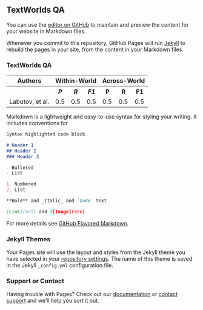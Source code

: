 ## TextWorlds QA

You can use the [editor on GitHub](https://github.com/igorlabutov/textworldsqa.github.io/edit/master/README.md) to maintain and preview the content for your website in Markdown files.

Whenever you commit to this repository, GitHub Pages will run [Jekyll](https://jekyllrb.com/) to rebuild the pages in your site, from the content in your Markdown files.

### TextWorlds QA

<table>
  <tr>
    <th>Authors</th><th colspan="3">Within-World</th><th colspan="3">Across-World</th>
  </tr>
  <tr>
    <th></th>
    <th><i>P</i></th>
    <th><i>R</i></th>
    <th><i>F1</i></th>
    <th>P</th>
    <th>R</th>
    <th>F1</th>
  </tr>  
  <tr>
    <td>Labutov, et al.</td>
    <td>0.5</td>
    <td>0.5</td>
    <td>0.5</td>
    <td>0.5</td>
    <td>0.5</td>
    <td>0.5</td>
  </tr>
</table>

Markdown is a lightweight and easy-to-use syntax for styling your writing. It includes conventions for

```markdown
Syntax highlighted code block

# Header 1
## Header 2
### Header 3

- Bulleted
- List

1. Numbered
2. List

**Bold** and _Italic_ and `Code` text

[Link](url) and ![Image](src)
```

For more details see [GitHub Flavored Markdown](https://guides.github.com/features/mastering-markdown/).

### Jekyll Themes

Your Pages site will use the layout and styles from the Jekyll theme you have selected in your [repository settings](https://github.com/igorlabutov/textworldsqa.github.io/settings). The name of this theme is saved in the Jekyll `_config.yml` configuration file.

### Support or Contact

Having trouble with Pages? Check out our [documentation](https://help.github.com/categories/github-pages-basics/) or [contact support](https://github.com/contact) and we’ll help you sort it out.
